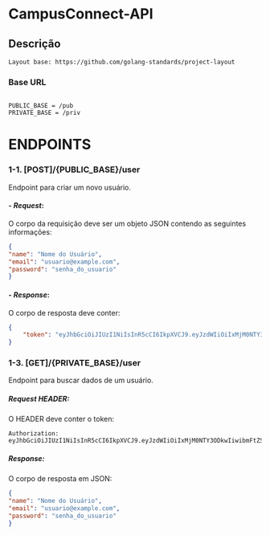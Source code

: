 # CampusConnect-API

## Descrição 

    Layout base: https://github.com/golang-standards/project-layout

### Base URL

``` 

PUBLIC_BASE = /pub
PRIVATE_BASE = /priv

``` 

# ENDPOINTS

### 1-1. [POST]/{PUBLIC_BASE}/user

Endpoint para criar um novo usuário.

#### - _Request_:

O corpo da requisição deve ser um objeto JSON contendo as seguintes informações:

```json
{
"name": "Nome do Usuário",
"email": "usuario@example.com",
"password": "senha_do_usuario"
}
```

#### - _Response_:

O corpo de resposta deve conter:

```json
{
    "token": "eyJhbGciOiJIUzI1NiIsInR5cCI6IkpXVCJ9.eyJzdWIiOiIxMjM0NTY3ODkwIiwibmFtZSI6IkpvaG4gRG9lIiwiaWF0IjoxNTE2MjM5MDIyfQ.SflKxwRJSMeKKF2QT4fwpMeJf36POk6yJV_adQssw5c"
}
```

### 1-3. [GET]/{PRIVATE_BASE}/user

Endpoint para buscar dados de um usuário.

##### _Request HEADER_:

O HEADER deve conter o token:

```
Authorization: eyJhbGciOiJIUzI1NiIsInR5cCI6IkpXVCJ9.eyJzdWIiOiIxMjM0NTY3ODkwIiwibmFtZSI6IkpvaG4gRG9lIiwiaWF0IjoxNTE2MjM5MDIyfQ.SflKxwRJSMeKKF2QT4fwpMeJf36POk6yJV_adQssw5c
```

#####  _Response_:

O corpo de resposta em JSON:

```json
{
"name": "Nome do Usuário",
"email": "usuario@example.com",
"password": "senha_do_usuario"
}
```
